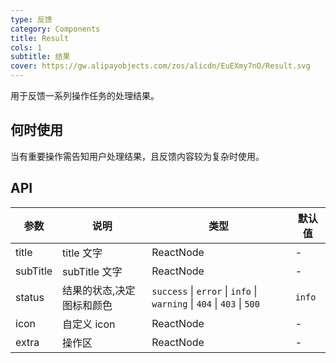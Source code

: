 ```yaml
---
type: 反馈
category: Components
title: Result
cols: 1
subtitle: 结果
cover: https://gw.alipayobjects.com/zos/alicdn/EuEXmy7nO/Result.svg
---
```


用于反馈一系列操作任务的处理结果。

## 何时使用

当有重要操作需告知用户处理结果，且反馈内容较为复杂时使用。

## API

| 参数 | 说明 | 类型 | 默认值 |
| --- | --- | --- | --- |
| title | title 文字 | ReactNode | - |
| subTitle | subTitle 文字 | ReactNode | - |
| status | 结果的状态,决定图标和颜色 | `success` \| `error` \| `info` \| `warning` \| `404` \| `403` \| `500` | `info` |
| icon | 自定义 icon | ReactNode | - |
| extra | 操作区 | ReactNode | - |
